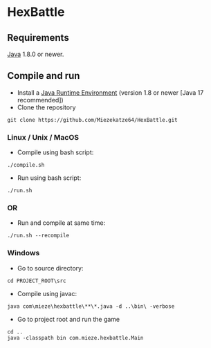 # HexBattle

## Requirements
[Java](https://www.oracle.com/java/technologies/) 1.8.0 or newer.

## Compile and run
- Install a [Java Runtime Environment](https://www.oracle.com/java/technologies/downloads/) (version 1.8 or newer [Java 17 recommended])
- Clone the repository
```
git clone https://github.com/Miezekatze64/HexBattle.git
```


### Linux / Unix / MacOS
- Compile using bash script:
```
./compile.sh
```

- Run using bash script:
```
./run.sh
```

### OR
- Run and compile at same time:
```
./run.sh --recompile
```
### Windows
- Go to source directory:
```
cd PROJECT_ROOT\src
```

- Compile using javac:
```
java com\mieze\hexbattle\**\*.java -d ..\bin\ -verbose
```

- Go to project root and run the game
```
cd ..
java -classpath bin com.mieze.hexbattle.Main
```
